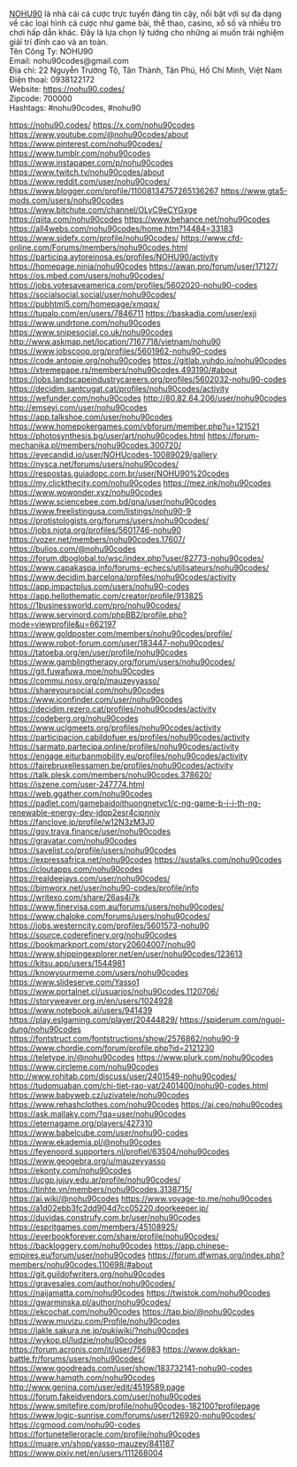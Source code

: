 <p><a target="_blank" href="https://nohu90.codes/" rel="noreferrer noopener">NOHU90</a> là nhà cái cá cược trực tuyến đáng tin cậy, nổi bật với sự đa dạng về các loại hình cá cược như game bài, thể thao, casino, xổ số và nhiều trò chơi hấp dẫn khác. Đây là lựa chọn lý tưởng cho những ai muốn trải nghiệm giải trí đỉnh cao và an toàn.<br>Tên Công Ty: NOHU90<br>Email: nohu90codes@gmail.com<br>Địa chỉ: 22 Nguyễn Trường Tộ, Tân Thành, Tân Phú, Hồ Chí Minh, Việt Nam<br>Điện thoại: 0938122172<br>Website: <a target="_blank" href="https://nohu90.codes/" rel="noreferrer noopener">https://nohu90.codes/</a><br>Zipcode: 700000<br>Hashtags: #nohu90codes, #nohu90</p>
<a href="https://nohu90.codes/">https://nohu90.codes/</a>
<a href="https://x.com/nohu90codes">https://x.com/nohu90codes</a>
<a href="https://www.youtube.com/@nohu90codes/about">https://www.youtube.com/@nohu90codes/about</a>
<a href="https://www.pinterest.com/nohu90codes/">https://www.pinterest.com/nohu90codes/</a>
<a href="https://www.tumblr.com/nohu90codes">https://www.tumblr.com/nohu90codes</a>
<a href="https://www.instapaper.com/p/nohu90codes">https://www.instapaper.com/p/nohu90codes</a>
<a href="https://www.twitch.tv/nohu90codes/about">https://www.twitch.tv/nohu90codes/about</a>
<a href="https://www.reddit.com/user/nohu90codes/">https://www.reddit.com/user/nohu90codes/</a>
<a href="https://www.blogger.com/profile/11008134757265136267">https://www.blogger.com/profile/11008134757265136267</a>
<a href="https://www.gta5-mods.com/users/nohu90codes">https://www.gta5-mods.com/users/nohu90codes</a>
<a href="https://www.bitchute.com/channel/OLyC9eCYGxge">https://www.bitchute.com/channel/OLyC9eCYGxge</a>
<a href="https://qiita.com/nohu90codes">https://qiita.com/nohu90codes</a>
<a href="https://www.behance.net/nohu90codes">https://www.behance.net/nohu90codes</a>
<a href="https://all4webs.com/nohu90codes/home.htm?14484=33183">https://all4webs.com/nohu90codes/home.htm?14484=33183</a>
<a href="https://www.sidefx.com/profile/nohu90codes/">https://www.sidefx.com/profile/nohu90codes/</a>
<a href="https://www.cfd-online.com/Forums/members/nohu90codes.html">https://www.cfd-online.com/Forums/members/nohu90codes.html</a>
<a href="https://participa.aytoreinosa.es/profiles/NOHU90/activity">https://participa.aytoreinosa.es/profiles/NOHU90/activity</a>
<a href="https://homepage.ninja/nohu90codes">https://homepage.ninja/nohu90codes</a>
<a href="https://awan.pro/forum/user/17127/">https://awan.pro/forum/user/17127/</a>
<a href="https://os.mbed.com/users/nohu90codes/">https://os.mbed.com/users/nohu90codes/</a>
<a href="https://jobs.votesaveamerica.com/profiles/5602020-nohu90-codes">https://jobs.votesaveamerica.com/profiles/5602020-nohu90-codes</a>
<a href="https://socialsocial.social/user/nohu90codes/">https://socialsocial.social/user/nohu90codes/</a>
<a href="https://pubhtml5.com/homepage/xmqqx/">https://pubhtml5.com/homepage/xmqqx/</a>
<a href="https://tupalo.com/en/users/7846711">https://tupalo.com/en/users/7846711</a>
<a href="https://baskadia.com/user/exji">https://baskadia.com/user/exji</a>
<a href="https://www.undrtone.com/nohu90codes">https://www.undrtone.com/nohu90codes</a>
<a href="https://www.snipesocial.co.uk/nohu90codes">https://www.snipesocial.co.uk/nohu90codes</a>
<a href="http://www.askmap.net/location/7167718/vietnam/nohu90">http://www.askmap.net/location/7167718/vietnam/nohu90</a>
<a href="https://www.jobscoop.org/profiles/5601962-nohu90-codes">https://www.jobscoop.org/profiles/5601962-nohu90-codes</a>
<a href="https://code.antopie.org/nohu90codes">https://code.antopie.org/nohu90codes</a>
<a href="https://gitlab.vuhdo.io/nohu90codes">https://gitlab.vuhdo.io/nohu90codes</a>
<a href="https://xtremepape.rs/members/nohu90codes.493190/#about">https://xtremepape.rs/members/nohu90codes.493190/#about</a>
<a href="https://jobs.landscapeindustrycareers.org/profiles/5602032-nohu90-codes">https://jobs.landscapeindustrycareers.org/profiles/5602032-nohu90-codes</a>
<a href="https://decidim.santcugat.cat/profiles/nohu90codes/activity">https://decidim.santcugat.cat/profiles/nohu90codes/activity</a>
<a href="https://wefunder.com/nohu90codes">https://wefunder.com/nohu90codes</a>
<a href="http://80.82.64.206/user/nohu90codes">http://80.82.64.206/user/nohu90codes</a>
<a href="http://emseyi.com/user/nohu90codes">http://emseyi.com/user/nohu90codes</a>
<a href="https://app.talkshoe.com/user/nohu90codes">https://app.talkshoe.com/user/nohu90codes</a>
<a href="https://www.homepokergames.com/vbforum/member.php?u=121521">https://www.homepokergames.com/vbforum/member.php?u=121521</a>
<a href="https://photosynthesis.bg/user/art/nohu90codes.html">https://photosynthesis.bg/user/art/nohu90codes.html</a>
<a href="https://forum-mechanika.pl/members/nohu90codes.300720/">https://forum-mechanika.pl/members/nohu90codes.300720/</a>
<a href="https://eyecandid.io/user/NOHUcodes-10089029/gallery">https://eyecandid.io/user/NOHUcodes-10089029/gallery</a>
<a href="https://nysca.net/forums/users/nohu90codes/">https://nysca.net/forums/users/nohu90codes/</a>
<a href="https://respostas.guiadopc.com.br/user/NOHU90%20codes">https://respostas.guiadopc.com.br/user/NOHU90%20codes</a>
<a href="https://my.clickthecity.com/nohu90codes">https://my.clickthecity.com/nohu90codes</a>
<a href="https://mez.ink/nohu90codes">https://mez.ink/nohu90codes</a>
<a href="https://www.wowonder.xyz/nohu90codes">https://www.wowonder.xyz/nohu90codes</a>
<a href="https://www.sciencebee.com.bd/qna/user/nohu90codes">https://www.sciencebee.com.bd/qna/user/nohu90codes</a>
<a href="https://www.freelistingusa.com/listings/nohu90-9">https://www.freelistingusa.com/listings/nohu90-9</a>
<a href="https://protistologists.org/forums/users/nohu90codes/">https://protistologists.org/forums/users/nohu90codes/</a>
<a href="https://jobs.njota.org/profiles/5601746-nohu90">https://jobs.njota.org/profiles/5601746-nohu90</a>
<a href="https://vozer.net/members/nohu90codes.17607/">https://vozer.net/members/nohu90codes.17607/</a>
<a href="https://bulios.com/@nohu90codes">https://bulios.com/@nohu90codes</a>
<a href="https://forum.dboglobal.to/wsc/index.php?user/82773-nohu90codes/">https://forum.dboglobal.to/wsc/index.php?user/82773-nohu90codes/</a>
<a href="https://www.capakaspa.info/forums-echecs/utilisateurs/nohu90codes/">https://www.capakaspa.info/forums-echecs/utilisateurs/nohu90codes/</a>
<a href="https://www.decidim.barcelona/profiles/nohu90codes/activity">https://www.decidim.barcelona/profiles/nohu90codes/activity</a>
<a href="https://app.impactplus.com/users/nohu90-codes">https://app.impactplus.com/users/nohu90-codes</a>
<a href="https://app.hellothematic.com/creator/profile/913825">https://app.hellothematic.com/creator/profile/913825</a>
<a href="https://1businessworld.com/pro/nohu90codes/">https://1businessworld.com/pro/nohu90codes/</a>
<a href="https://www.servinord.com/phpBB2/profile.php?mode=viewprofile&u=662197">https://www.servinord.com/phpBB2/profile.php?mode=viewprofile&u=662197</a>
<a href="https://www.goldposter.com/members/nohu90codes/profile/">https://www.goldposter.com/members/nohu90codes/profile/</a>
<a href="https://www.robot-forum.com/user/183447-nohu90codes/">https://www.robot-forum.com/user/183447-nohu90codes/</a>
<a href="https://tatoeba.org/en/user/profile/nohu90codes">https://tatoeba.org/en/user/profile/nohu90codes</a>
<a href="https://www.gamblingtherapy.org/forum/users/nohu90codes/">https://www.gamblingtherapy.org/forum/users/nohu90codes/</a>
<a href="https://git.fuwafuwa.moe/nohu90codes">https://git.fuwafuwa.moe/nohu90codes</a>
<a href="https://commu.nosv.org/p/mauzeyyasso/">https://commu.nosv.org/p/mauzeyyasso/</a>
<a href="https://shareyoursocial.com/nohu90codes">https://shareyoursocial.com/nohu90codes</a>
<a href="https://www.iconfinder.com/user/nohu90codes">https://www.iconfinder.com/user/nohu90codes</a>
<a href="https://decidim.rezero.cat/profiles/nohu90codes/activity">https://decidim.rezero.cat/profiles/nohu90codes/activity</a>
<a href="https://codeberg.org/nohu90codes">https://codeberg.org/nohu90codes</a>
<a href="https://www.uclgmeets.org/profiles/nohu90codes/activity">https://www.uclgmeets.org/profiles/nohu90codes/activity</a>
<a href="https://participacion.cabildofuer.es/profiles/nohu90codes/activity">https://participacion.cabildofuer.es/profiles/nohu90codes/activity</a>
<a href="https://sarmato.partecipa.online/profiles/nohu90codes/activity">https://sarmato.partecipa.online/profiles/nohu90codes/activity</a>
<a href="https://engage.eiturbanmobility.eu/profiles/nohu90codes/activity">https://engage.eiturbanmobility.eu/profiles/nohu90codes/activity</a>
<a href="https://fairebruxellessamen.be/profiles/nohu90codes/activity">https://fairebruxellessamen.be/profiles/nohu90codes/activity</a>
<a href="https://talk.plesk.com/members/nohu90codes.378620/">https://talk.plesk.com/members/nohu90codes.378620/</a>
<a href="https://iszene.com/user-247774.html">https://iszene.com/user-247774.html</a>
<a href="https://web.ggather.com/nohu90codes">https://web.ggather.com/nohu90codes</a>
<a href="https://padlet.com/gamebaidoithuongnetvc1/c-ng-game-b-i-i-th-ng-renewable-energy-dev-jdpp2esr4cipnniy">https://padlet.com/gamebaidoithuongnetvc1/c-ng-game-b-i-i-th-ng-renewable-energy-dev-jdpp2esr4cipnniy</a>
<a href="https://fanclove.jp/profile/w12N3zM3J0">https://fanclove.jp/profile/w12N3zM3J0</a>
<a href="https://gov.trava.finance/user/nohu90codes">https://gov.trava.finance/user/nohu90codes</a>
<a href="https://gravatar.com/nohu90codes">https://gravatar.com/nohu90codes</a>
<a href="https://savelist.co/profile/users/nohu90codes">https://savelist.co/profile/users/nohu90codes</a>
<a href="https://expressafrica.net/nohu90codes">https://expressafrica.net/nohu90codes</a>
<a href="https://sustalks.com/nohu90codes">https://sustalks.com/nohu90codes</a>
<a href="https://cloutapps.com/nohu90codes">https://cloutapps.com/nohu90codes</a>
<a href="https://realdeejays.com/user/nohu90codes/">https://realdeejays.com/user/nohu90codes/</a>
<a href="https://bimworx.net/user/nohu90-codes/profile/info">https://bimworx.net/user/nohu90-codes/profile/info</a>
<a href="https://writexo.com/share/26as4i7k">https://writexo.com/share/26as4i7k</a>
<a href="https://www.finervisa.com.au/forums/users/nohu90codes/">https://www.finervisa.com.au/forums/users/nohu90codes/</a>
<a href="https://www.chaloke.com/forums/users/nohu90codes/">https://www.chaloke.com/forums/users/nohu90codes/</a>
<a href="https://jobs.westerncity.com/profiles/5601573-nohu90">https://jobs.westerncity.com/profiles/5601573-nohu90</a>
<a href="https://source.coderefinery.org/nohu90codes">https://source.coderefinery.org/nohu90codes</a>
<a href="https://bookmarkport.com/story20604007/nohu90">https://bookmarkport.com/story20604007/nohu90</a>
<a href="https://www.shippingexplorer.net/en/user/nohu90codes/123613">https://www.shippingexplorer.net/en/user/nohu90codes/123613</a>
<a href="https://kitsu.app/users/1544981">https://kitsu.app/users/1544981</a>
<a href="https://knowyourmeme.com/users/nohu90codes">https://knowyourmeme.com/users/nohu90codes</a>
<a href="https://www.slideserve.com/Yasso1">https://www.slideserve.com/Yasso1</a>
<a href="https://www.portalnet.cl/usuarios/nohu90codes.1120706/">https://www.portalnet.cl/usuarios/nohu90codes.1120706/</a>
<a href="https://storyweaver.org.in/en/users/1024928">https://storyweaver.org.in/en/users/1024928</a>
<a href="https://www.notebook.ai/users/941439">https://www.notebook.ai/users/941439</a>
<a href="https://play.eslgaming.com/player/20444829/">https://play.eslgaming.com/player/20444829/</a>
<a href="https://spiderum.com/nguoi-dung/nohu90codes">https://spiderum.com/nguoi-dung/nohu90codes</a>
<a href="https://fontstruct.com/fontstructions/show/2576862/nohu90-9">https://fontstruct.com/fontstructions/show/2576862/nohu90-9</a>
<a href="https://www.chordie.com/forum/profile.php?id=2121230">https://www.chordie.com/forum/profile.php?id=2121230</a>
<a href="https://teletype.in/@nohu90codes">https://teletype.in/@nohu90codes</a>
<a href="https://www.plurk.com/nohu90codes">https://www.plurk.com/nohu90codes</a>
<a href="https://www.circleme.com/nohu90codes">https://www.circleme.com/nohu90codes</a>
<a href="http://www.rohitab.com/discuss/user/2401549-nohu90codes/">http://www.rohitab.com/discuss/user/2401549-nohu90codes/</a>
<a href="https://tudomuaban.com/chi-tiet-rao-vat/2401400/nohu90-codes.html">https://tudomuaban.com/chi-tiet-rao-vat/2401400/nohu90-codes.html</a>
<a href="https://www.babyweb.cz/uzivatele/nohu90codes">https://www.babyweb.cz/uzivatele/nohu90codes</a>
<a href="https://www.rehashclothes.com/nohu90codes">https://www.rehashclothes.com/nohu90codes</a>
<a href="https://ai.ceo/nohu90codes">https://ai.ceo/nohu90codes</a>
<a href="https://ask.mallaky.com/?qa=user/nohu90codes">https://ask.mallaky.com/?qa=user/nohu90codes</a>
<a href="https://eternagame.org/players/427310">https://eternagame.org/players/427310</a>
<a href="https://www.babelcube.com/user/nohu90-codes">https://www.babelcube.com/user/nohu90-codes</a>
<a href="https://www.ekademia.pl/@nohu90codes">https://www.ekademia.pl/@nohu90codes</a>
<a href="https://feyenoord.supporters.nl/profiel/63504/nohu90codes">https://feyenoord.supporters.nl/profiel/63504/nohu90codes</a>
<a href="https://www.geogebra.org/u/mauzeyyasso">https://www.geogebra.org/u/mauzeyyasso</a>
<a href="https://ekonty.com/nohu90codes">https://ekonty.com/nohu90codes</a>
<a href="https://ucgp.jujuy.edu.ar/profile/nohu90codes/">https://ucgp.jujuy.edu.ar/profile/nohu90codes/</a>
<a href="https://tinhte.vn/members/nohu90codes.3138715/">https://tinhte.vn/members/nohu90codes.3138715/</a>
<a href="https://ai.wiki/@nohu90codes">https://ai.wiki/@nohu90codes</a>
<a href="https://www.voyage-to.me/nohu90codes">https://www.voyage-to.me/nohu90codes</a>
<a href="https://a1d02ebb3fc2dd904d7cc05220.doorkeeper.jp/">https://a1d02ebb3fc2dd904d7cc05220.doorkeeper.jp/</a>
<a href="https://duvidas.construfy.com.br/user/nohu90codes">https://duvidas.construfy.com.br/user/nohu90codes</a>
<a href="https://espritgames.com/members/45108925/">https://espritgames.com/members/45108925/</a>
<a href="https://everbookforever.com/share/profile/nohu90codes/">https://everbookforever.com/share/profile/nohu90codes/</a>
<a href="https://backloggery.com/nohu90codes">https://backloggery.com/nohu90codes</a>
<a href="https://app.chinese-empires.eu/forum/user/nohu90codes">https://app.chinese-empires.eu/forum/user/nohu90codes</a>
<a href="https://forum.dfwmas.org/index.php?members/nohu90codes.110698/#about">https://forum.dfwmas.org/index.php?members/nohu90codes.110698/#about</a>
<a href="https://git.guildofwriters.org/nohu90codes">https://git.guildofwriters.org/nohu90codes</a>
<a href="https://gravesales.com/author/nohu90codes/">https://gravesales.com/author/nohu90codes/</a>
<a href="https://naijamatta.com/nohu90codes">https://naijamatta.com/nohu90codes</a>
<a href="https://twistok.com/nohu90codes">https://twistok.com/nohu90codes</a>
<a href="https://gwarminska.pl/author/nohu90codes/">https://gwarminska.pl/author/nohu90codes/</a>
<a href="https://ekcochat.com/nohu90codes">https://ekcochat.com/nohu90codes</a>
<a href="https://tap.bio/@nohu90codes">https://tap.bio/@nohu90codes</a>
<a href="https://www.muvizu.com/Profile/nohu90codes">https://www.muvizu.com/Profile/nohu90codes</a>
<a href="https://jakle.sakura.ne.jp/pukiwiki/?nohu90codes">https://jakle.sakura.ne.jp/pukiwiki/?nohu90codes</a>
<a href="https://wykop.pl/ludzie/nohu90codes">https://wykop.pl/ludzie/nohu90codes</a>
<a href="https://forum.acronis.com/it/user/756983">https://forum.acronis.com/it/user/756983</a>
<a href="https://www.dokkan-battle.fr/forums/users/nohu90codes/">https://www.dokkan-battle.fr/forums/users/nohu90codes/</a>
<a href="https://www.goodreads.com/user/show/183732141-nohu90-codes">https://www.goodreads.com/user/show/183732141-nohu90-codes</a>
<a href="https://www.hamqth.com/nohu90codes">https://www.hamqth.com/nohu90codes</a>
<a href="http://www.genina.com/user/edit/4519589.page">http://www.genina.com/user/edit/4519589.page</a>
<a href="https://forum.fakeidvendors.com/user/nohu90codes">https://forum.fakeidvendors.com/user/nohu90codes</a>
<a href="https://www.smitefire.com/profile/nohu90codes-182100?profilepage">https://www.smitefire.com/profile/nohu90codes-182100?profilepage</a>
<a href="https://www.logic-sunrise.com/forums/user/126920-nohu90codes/">https://www.logic-sunrise.com/forums/user/126920-nohu90codes/</a>
<a href="https://cgmood.com/nohu90-codes">https://cgmood.com/nohu90-codes</a>
<a href="https://fortunetelleroracle.com/profile/nohu90codes">https://fortunetelleroracle.com/profile/nohu90codes</a>
<a href="https://muare.vn/shop/yasso-mauzey/841187">https://muare.vn/shop/yasso-mauzey/841187</a>
<a href="https://www.pixiv.net/en/users/111268004">https://www.pixiv.net/en/users/111268004</a>
